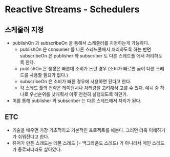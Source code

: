 # Reactive Streams - Schedulers 

## 스케줄러 지정

- publishOn 과 subscribeOn 을 통해서 스케줄러를 지정하는게 가능하다.
  - publishOn 은 consumer 를 다른 스레드풀에서 처리하도록 하는 반면 subscribeOn 은 publisher 와 subscriber 도 다른 스레드풀 에서 처리하도록 한다. 
  - publishOn 은 생성은 빠른데 소비가 느린 경우 (소비가 빠르면 굳이 다른 스레드를 사용할 필요가 없다.) 
  - subscribeOn 은 소비가 빠른 경우에 사용하면 된다고 한다.
  - 각 스레드 풀의 전략은 레이턴시나 처리량을 고려해서 고를 수 있다. 예시 중 하나로 우선순위를 낮게줘서 아주 천천히 실행되도록 하던가.  
- 이를 통해 publisher 와 subscriber 는 다른 스레드에서 처리가 된다.

## ETC

- 기술을 배우면 가장 기초적이고 기본적인 프로젝트를 해본다. 그러면 더욱 이해하기가 쉬워진다고 한다. 
- 유저가 만든 스레드는 데몬 스레드 (= 백그라운드 스레드) 가 아니라서 메인 스레드가 종료되더라도 살아있다.  
